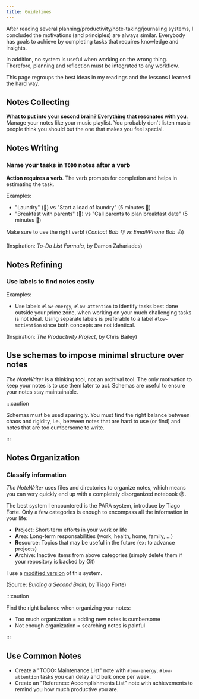 ```yaml
---
title: Guidelines
---
```



After reading several planning/productivity/note-taking/journaling systems, I concluded the motivations (and principles) are always similar. Everybody has goals to achieve by completing tasks that requires knowledge and insights.

In addition, no system is useful when working on the wrong thing. Therefore, planning and reflection must be integrated to any workflow.

This page regroups the best ideas in my readings and the lessons I learned the hard way.


## Notes Collecting

**What to put into your second brain? Everything that resonates with you**. Manage your notes like your music playlist. You probably don't listen music people think you should but the one that makes you feel special.


## Notes Writing

### Name your tasks in `TODO` notes after a verb

**Action requires a verb**. The verb prompts for completion and helps in estimating the task.

Examples:
* "Laundry" (🤷) vs "Start a load of laundry" (5 minutes 💪)
* "Breakfast with parents" (🤷) vs "Call parents to plan breakfast date" (5 minutes 💪)

Make sure to use the right verb! (_Contact Bob 👎 vs Email/Phone Bob 👍_)

(Inspiration: _To-Do List Formula_, by Damon Zahariades)


## Notes Refining

### Use labels to find notes easily

Examples:

* Use labels `#low-energy`, `#low-attention` to identify tasks best done outside your prime zone, when working on your much challenging tasks is not ideal. Using separate labels is preferable to a label `#low-motivation` since both concepts are not identical.

(Inspiration: _The Productivity Project_, by Chris Bailey)


## Use schemas to impose minimal structure over notes

_The NoteWriter_ is a thinking tool, not an archival tool. The only motivation to keep your notes is to use them later to act. Schemas are useful to ensure your notes stay maintainable.

:::caution

Schemas must be used sparingly. You must find the right balance between chaos and rigidity, i.e., between notes that are hard to use (or find) and notes that are too cumbersome to write.

:::


## Notes Organization


### Classify information

_The NoteWriter_ uses files and directories to organize notes, which means you can very quickly end up with a completely disorganized notebook 😓.

The best system I encountered is the PARA system, introduce by Tiago Forte. Only a few categories is enough to encompass all the information in your life:

* **P**roject: Short-term efforts in your work or life
* **A**rea: Long-term responsabilities (work, health, home, family, ...)
* **R**esource: Topics that may be useful in the future (ex: to advance projects)
* **A**rchive: Inactive items from above categories (simply delete them if your repository is backed by Git)

I use a [modified version](./my-workflow.md) of this system.

(Source: _Bulding a Second Brain_, by Tiago Forte)

:::caution

Find the right balance when organizing your notes:

* Too much organization = adding new notes is cumbersome
* Not enough organization = searching notes is painful

:::


## Use Common Notes

* Create a "TODO: Maintenance List" note with `#low-energy`, `#low-attention` tasks you can delay and bulk once per week.
* Create an "Reference: Accomplishments List" note with achievements to remind you how much productive you are.
